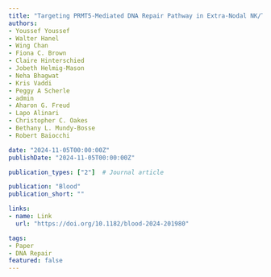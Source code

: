 ```yaml
---
title: "Targeting PRMT5-Mediated DNA Repair Pathway in Extra-Nodal NK/T-Cell Lymphoma (ENKTL)"
authors:
- Youssef Youssef
- Walter Hanel
- Wing Chan
- Fiona C. Brown
- Claire Hinterschied
- Jobeth Helmig-Mason
- Neha Bhagwat
- Kris Vaddi
- Peggy A Scherle
- admin
- Aharon G. Freud
- Lapo Alinari
- Christopher C. Oakes
- Bethany L. Mundy-Bosse
- Robert Baiocchi

date: "2024-11-05T00:00:00Z"
publishDate: "2024-11-05T00:00:00Z"

publication_types: ["2"]  # Journal article

publication: "Blood"
publication_short: ""

links:
- name: Link
  url: "https://doi.org/10.1182/blood-2024-201980"

tags:
- Paper
- DNA Repair
featured: false
---
```

